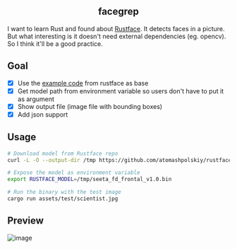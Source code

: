 <h2 align=center>facegrep</h2>

I want to learn Rust and found about [Rustface](https://github.com/atomashpolskiy/rustface). It detects faces in a picture. But what interesting is it doesn't need external dependencies (eg. opencv). So I think it'll be a good practice.

## Goal
- [x] Use the [example code](https://github.com/atomashpolskiy/rustface/blob/master/examples/image_demo.rs) from rustface as base
- [x] Get model path from environment variable so users don't have to put it as argument
- [x] Show output file (image file with bounding boxes)
- [x] Add json support

## Usage

```sh
# Download model from Rustface repo
curl -L -O --output-dir /tmp https://github.com/atomashpolskiy/rustface/raw/master/model/seeta_fd_frontal_v1.0.bin

# Expose the model as environment variable
export RUSTFACE_MODEL=/tmp/seeta_fd_frontal_v1.0.bin

# Run the binary with the test image
cargo run assets/test/scientist.jpg
```

## Preview

![image](https://user-images.githubusercontent.com/7823011/199857370-6a684e28-5aed-414f-a461-6b1be6a0925a.png)
